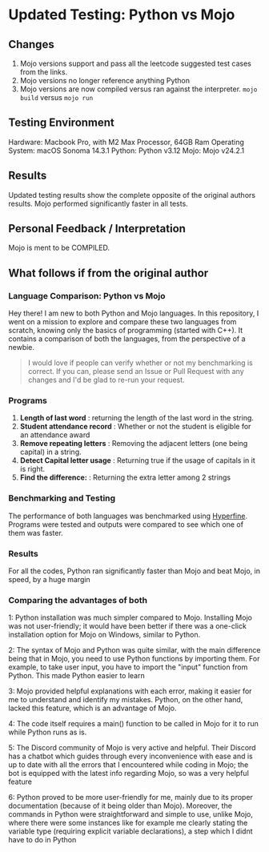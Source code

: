 # Updated Testing: Python vs Mojo

## Changes
1. Mojo versions support and pass all the leetcode suggested test cases from the links.
2. Mojo versions no longer reference anything Python
3. Mojo versions are now compiled versus ran against the interpreter. `mojo build` versus  `mojo run`

## Testing Environment
Hardware: Macbook Pro, with M2 Max Processor, 64GB Ram
Operating System: macOS Sonoma 14.3.1
Python: Python v3.12
Mojo: Mojo v24.2.1

## Results

Updated testing results show the complete opposite of the original authors results. Mojo performed significantly faster in all tests.

## Personal Feedback / Interpretation

Mojo is ment to be COMPILED. 

## What follows if from the original author

### Language Comparison: Python vs Mojo

Hey there! I am new to both Python and Mojo languages. In this repository, I went on a mission to explore and compare these two languages from scratch, knowing only the basics of programming (started with C++). It contains a comparison of both the languages, from the perspective of a newbie.

> I would love if people can verify whether or not my benchmarking is correct. If you can, please send an Issue or Pull Request with any changes and I'd be glad to re-run your request.

### Programs

1. **Length of last word** : returning the length of the last word in the string.
2. **Student attendance record** : Whether or not the student is eligible for an attendance award
3. **Remove repeating letters** : Removing the adjacent letters (one being capital) in a string.
4. **Detect Capital letter usage** : Returning true if the usage of capitals in it is right.
5. **Find the difference:** : Returning the extra letter among 2 strings
   

### Benchmarking and Testing

The performance of both languages was benchmarked using [Hyperfine](https://github.com/sharkdp/hyperfine). Programs were tested and outputs were compared to see which one of them was faster.

### Results
For all the codes, Python ran significantly faster than Mojo and beat Mojo, in speed, by a huge margin

### Comparing the advantages of both

1: Python installation was much simpler compared to Mojo. Installing Mojo was not user-friendly; it would have been better if there was a one-click installation option for Mojo on Windows, similar to Python.

2: The syntax of Mojo and Python was quite similar, with the main difference being that in Mojo, you need to use Python functions by importing them. For example, to take user input, you have to import the "input" function from Python. This made Python easier to learn

3: Mojo provided helpful explanations with each error, making it easier for me to understand and identify my mistakes. Python, on the other hand, lacked this feature, which is an advantage of Mojo. 

4: The code itself requires a main() function to be called in Mojo for it to run while Python runs as is.

5: The Discord community of Mojo is very active and helpful. Their Discord has a chatbot which guides through every inconvenience with ease and is up to date with all the errors that I encountered while coding in Mojo; the bot is equipped with the latest info regarding Mojo, so was a very helpful feature

6: Python proved to be more user-friendly for me, mainly due to its proper documentation (because of it being older than Mojo). Moreover, the commands in Python were straightforward and simple to use, unlike Mojo, where there were some instances like for example me clearly stating the variable type (requiring explicit variable declarations), a step which I didnt have to do in Python